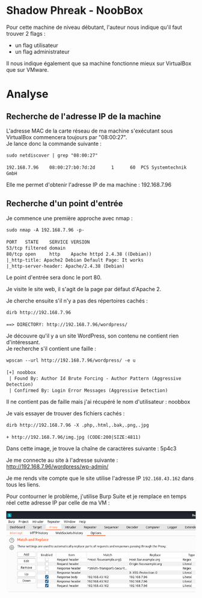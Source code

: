 # Shadow Phreak - NoobBox

Pour cette machine de niveau débutant, l'auteur nous indique qu'il faut trouver 2 flags :
* un flag utilisateur
* un flag administrateur

Il nous indique également que sa machine fonctionne mieux sur VirtualBox que sur VMware.

# Analyse 

## Recherche de l'adresse IP de la machine

L'adresse MAC de la carte réseau de ma machine s'exécutant sous VirtualBox commencera toujours par "08:00:27".  
Je lance donc la commande suivante :
```
sudo netdiscover | grep "08:00:27"

192.168.7.96    08:00:27:b0:7d:2d      1      60  PCS Systemtechnik GmbH
```
Elle me permet d'obtenir l'adresse IP de ma machine : 192.168.7.96

## Recherche d'un point d'entrée

Je commence une première approche avec nmap :
```
sudo nmap -A 192.168.7.96 -p-

PORT   STATE    SERVICE VERSION
53/tcp filtered domain
80/tcp open     http    Apache httpd 2.4.38 ((Debian))
|_http-title: Apache2 Debian Default Page: It works
|_http-server-header: Apache/2.4.38 (Debian)
```
Le point d'entrée sera donc le port 80.

Je visite le site web, il s'agit de la page par défaut d'Apache 2.

Je cherche ensuite s'il n'y a pas des répertoires cachés :
```
dirb http://192.168.7.96

==> DIRECTORY: http://192.168.7.96/wordpress/
```

Je découvre qu'il y a un site WordPress, son contenu ne contient rien d'intéressant.  
Je recherche s'il contient une faille :
```
wpscan --url http://192.168.7.96/wordpress/ -e u

[+] noobbox
 | Found By: Author Id Brute Forcing - Author Pattern (Aggressive Detection)
 | Confirmed By: Login Error Messages (Aggressive Detection)
```

Il ne contient pas de faille mais j'ai récupéré le nom d'utilisateur : noobbox  

Je vais essayer de trouver des fichiers cachés :
```
dirb http://192.168.7.96 -X .php,.html,.bak,.png,.jpg

+ http://192.168.7.96/img.jpg (CODE:200|SIZE:4811)
```

Dans cette image, je trouve la chaîne de caractères suivante : 5p4c3

Je me connecte au site à l'adresse suivante : http://192.168.7.96/wordpress/wp-admin/

Je me rends vite compte que le site utilise l'adresse IP `192.168.43.162` dans tous les liens.

Pour contourner le problème, j'utilise Burp Suite et je remplace en temps réel cette adresse IP par celle de ma VM :

![](https://github.com/mrousse83/VulnHub/raw/main/VulnHub/Shadow%20Phreak/NoobBox/burp.png)

